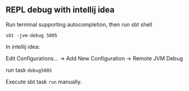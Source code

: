 ## REPL debug with intellij idea

Run terminal supporting autocompletion, then run sbt shell

```
sbt -jvm-debug 5005
```

In intellij idea:

Edit Configurations... -> Add New Configuration -> Remote JVM Debug

run task `debug5005`

Execute sbt task `run` manually.

